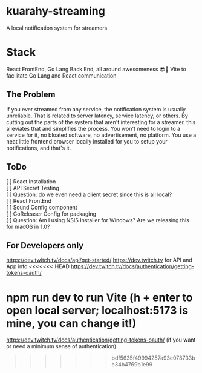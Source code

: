 # kuarahy-streaming
A local notification system for streamers

# Stack
React FrontEnd, Go Lang Back End, all around awesomeness 😎🚀
Vite to facilitate Go Lang and React communication

## The Problem
If you ever streamed from any service, the notification system is usually unreliable. That is related to server latency, service latency, or others. By cutting out the parts of the system that aren't interesting for a streamer, this alleviates that and simplifies the process. You won't need to login to a service for it, no bloated software, no advertisement, no platform. You use a neat little frontend browser locally installed for you to setup your notifications, and that's it.

## ToDo

[ ] React Installation </br>
[ ] API Secret Testing </br>
[ ] Question: do we even need a client secret since this is all local? </br>
[ ] React FrontEnd </br>
[ ] Sound Config component </br>
[ ] GoReleaser Config for packaging </br>
[ ] Question: Am I using NSIS Installer for Windows? Are we releasing this for macOS in 1.0? </br>

## For Developers only
https://dev.twitch.tv/docs/api/get-started/
https://dev.twitch.tv for API and App info
<<<<<<< HEAD
https://dev.twitch.tv/docs/authentication/getting-tokens-oauth/

npm run dev to run Vite (h + enter to open local server; localhost:5173 is mine, you can change it!)
=======
https://dev.twitch.tv/docs/authentication/getting-tokens-oauth/ (if you want or need a minimum sense of authentication)
>>>>>>> bdf5635f49994257a93e078733be34b4769b1e99
